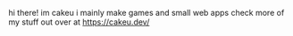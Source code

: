 hi there! im cakeu
i mainly make games and small web apps
check more of my stuff out over at https://cakeu.dev/
